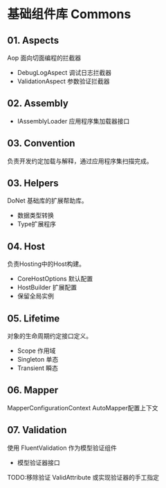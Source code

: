 # 基础组件库 Commons

## 01. Aspects

Aop 面向切面编程的拦截器

- DebugLogAspect 调试日志拦截器
- ValidationAspect 参数验证拦截器

## 02. Assembly

- IAssemblyLoader 应用程序集加载器接口

## 03. Convention

负责开发约定加载与解释，通过应用程序集扫描完成。

## 03. Helpers

DoNet 基础库的扩展帮助库。

- 数据类型转换
- Type扩展程序

## 04. Host

负责Hosting中的Host构建。

- CoreHostOptions 默认配置
- HostBuilder 扩展配置
- 保留全局实例

## 05. Lifetime

对象的生命周期约定接口定义。

- Scope 作用域
- Singleton 单态
- Transient 瞬态

## 06. Mapper

MapperConfigurationContext AutoMapper配置上下文

## 07. Validation

使用 FluentValidation 作为模型验证组件

- 模型验证器接口

TODO:移除验证 ValidAttribute 或实现验证器的手工指定
